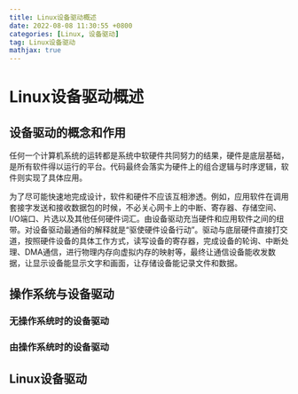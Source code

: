 ```yaml
---
title: Linux设备驱动概述
date: 2022-08-08 11:30:55 +0800
categories: [Linux, 设备驱动]
tag: Linux设备驱动
mathjax: true
---
```


# Linux设备驱动概述

## 设备驱动的概念和作用

任何一个计算机系统的运转都是系统中软硬件共同努力的结果，硬件是底层基础，是所有软件得以运行的平台。代码最终会落实为硬件上的组合逻辑与时序逻辑，软件则实现了具体应用。

为了尽可能快速地完成设计，软件和硬件不应该互相渗透。例如，应用软件在调用套接字发送和接收数据包的时候，不必关心网卡上的中断、寄存器、存储空间、I/O端口、片选以及其他任何硬件词汇。由设备驱动充当硬件和应用软件之间的纽带。对设备驱动最通俗的解释就是“驱使硬件设备行动”。驱动与底层硬件直接打交道，按照硬件设备的具体工作方式，读写设备的寄存器，完成设备的轮询、中断处理、DMA通信，进行物理内存向虚拟内存的映射等，最终让通信设备能收发数据，让显示设备能显示文字和画面，让存储设备能记录文件和数据。

## 操作系统与设备驱动



### 无操作系统时的设备驱动

### 由操作系统时的设备驱动

## Linux设备驱动
